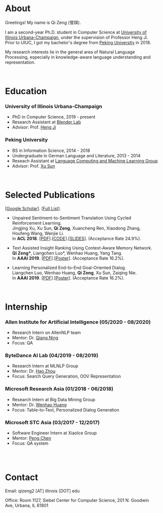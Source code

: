 

# About


Greetings! My name is Qi Zeng (曾琪). 

I am a second-year Ph.D. student in Computer Science at [University of Illinois Urbana-Champaign](https://illinois.edu/), under the supervision of Professor Heng Ji. Prior to UIUC, I got my bachelor's degree from [Peking University](http://english.pku.edu.cn/) in 2018.

My research interests lie in the general area of Natural Language Processing, especially in knowledge-aware language understanding and representation. 


<!---

<img src="/images/pku_graduation.jpeg" class="floatpic" align = "right" height="300">

I am actively seeking 2020 Summer Internship. 


--->


<br>

# Education

### University of Illinois Urbana-Champaign
  - PhD in Computer Science, 2019 - present
  - Research Assistant at [Blender Lab](http://blender.cs.illinois.edu/)
  - Advisor: Prof. [Heng Ji](http://blender.cs.illinois.edu/hengji.html)


### Peking University 
  - BS in Information Science, 2014 - 2018
  - Undergraduate in German Language and Literature, 2013 - 2014
  - Reseach Assistant at [Language Computing and Machine Learning Group](http://lanco.pku.edu.cn/)
  - Advisor: Prof. [Xu Sun](https://xusun.org/)



<br>

# Selected Publications

[[Google Scholar](https://scholar.google.com/citations?user=lOEEhwgAAAAJ&hl=zh-CN)].
[[Full List](publications.md)].

- Unpaired Sentiment-to-Sentiment Translation Using Cycled Reinforcement Learning. <br>
  Jingjing Xu, Xu Sun, **Qi Zeng**, Xuancheng Ren, Xiaodong Zhang, Houfeng Wang, Wenjie Li. <br>
  In **ACL 2018**. [[PDF](http://aclweb.org/anthology/P18-1090)].[[CODE](https://github.com/lancopku/Unpaired-Sentiment-Translation)].[[SLIDES](/files/ACL2018.pdf)]. (Acceptance Rate 24.9%).
  
- Text Assisted Insight Ranking Using Context-Aware Memory Network. <br>
  **Qi Zeng\***, Liangchen Luo\*, Wenhao Huang, Yang Tang. <br>
  In **AAAI 2019**. [[PDF](https://arxiv.org/pdf/1811.05563.pdf)].[[Poster](/files/AAAI19-insight-poster.pdf)].  (Acceptance Rate 16.2%).

- Learning Personalized End-to-End Goal-Oriented Dialog. <br>
  Liangchen Luo, Wenhao Huang, **Qi Zeng**, Xu Sun, Zaiqing Nie. <br>
  In **AAAI 2019**. [[PDF](https://arxiv.org/pdf/1811.04604.pdf)].[[Poster](/files/AAAI19-personalized-poster.pdf)]. (Acceptance Rate 16.2%).


<br>

# Internship

### Allen Institute for Artificial Intelligence (05/2020 - 08/2020)
  - Research Intern on AllenNLP team
  - Mentor: Dr. [Qiang Ning](http://qning2.web.engr.illinois.edu/)
  - Focus: QA

### ByteDance AI Lab (04/2019 - 08/2019)
  - Research Intern at MLNLP Group
  - Mentor: Dr. [Hao Zhou](https://zhouh.github.io/) 
  - Focus: Search Query Generation, OOV Representation


### Microsoft Research Asia (01/2018 - 06/2018)
  - Research Intern at Big Data Mining Group 
  - Mentor: Dr. [Wenhao Huang](https://scholar.google.com/citations?user=OdE3MsQAAAAJ&hl=zh-CN)
  - Focus: Table-to-Text, Personalized Dialog Generation


### Microsoft STC Asia (03/2017 - 12/2017)
  - Software Engineer Intern at XiaoIce Group
  - Mentor: [Peng Chen](https://www.aclweb.org/anthology/people/p/peng-chen/)
  - Focus: QA system


<br>
<br>

# Contact

Email: qizeng2 [AT] illinois [DOT] edu

Office: Room 1127, Siebel Center for Computer Science, 201 N. Goodwin Ave, Urbana, IL 61801

<br>

<!--

# Professional Activities

Reviewer: CCL 2020;


-->

<br>
<br>
<br>
<br>
<br>
<br>
<br>
<br>




